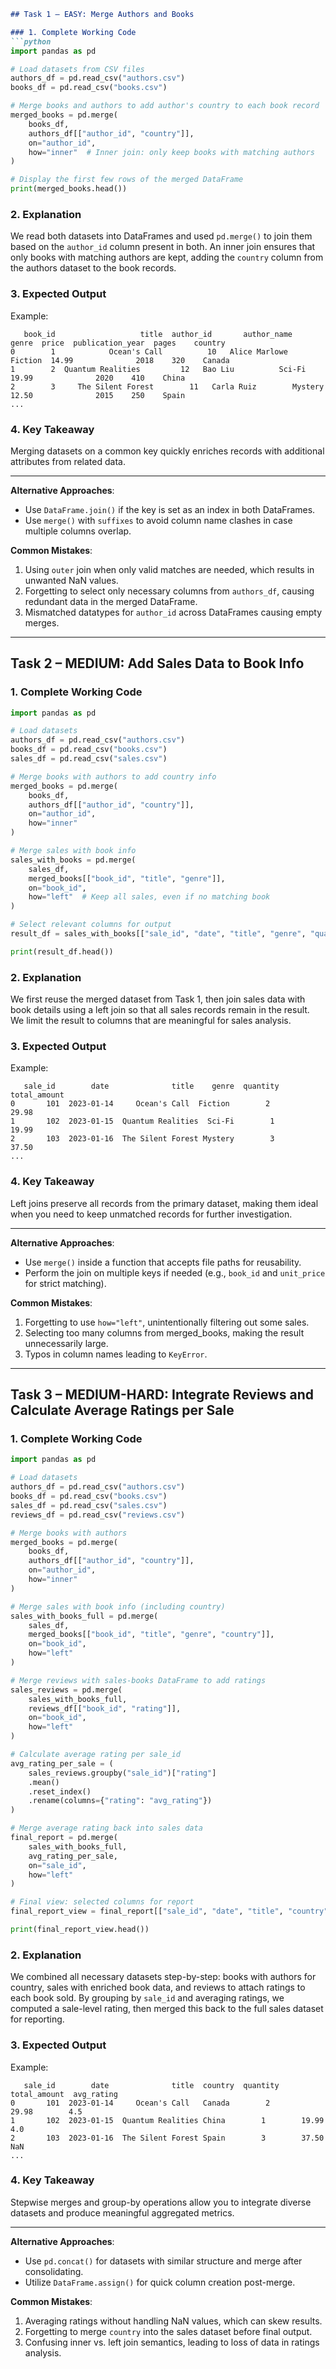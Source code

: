 ```markdown
## Task 1 – EASY: Merge Authors and Books

### 1. Complete Working Code
```python
import pandas as pd

# Load datasets from CSV files
authors_df = pd.read_csv("authors.csv")
books_df = pd.read_csv("books.csv")

# Merge books and authors to add author's country to each book record
merged_books = pd.merge(
    books_df,
    authors_df[["author_id", "country"]],
    on="author_id",
    how="inner"  # Inner join: only keep books with matching authors
)

# Display the first few rows of the merged DataFrame
print(merged_books.head())
```

### 2. Explanation
We read both datasets into DataFrames and used `pd.merge()` to join them based on the `author_id` column present in both. An inner join ensures that only books with matching authors are kept, adding the `country` column from the authors dataset to the book records.

### 3. Expected Output
Example:
```
   book_id                   title  author_id       author_name     genre  price  publication_year  pages    country
0        1            Ocean's Call          10   Alice Marlowe   Fiction  14.99              2018    320    Canada
1        2  Quantum Realities         12   Bao Liu          Sci-Fi    19.99              2020    410    China
2        3     The Silent Forest        11   Carla Ruiz        Mystery  12.50              2015    250    Spain
...
```

### 4. Key Takeaway
Merging datasets on a common key quickly enriches records with additional attributes from related data.

---

**Alternative Approaches**:
- Use `DataFrame.join()` if the key is set as an index in both DataFrames.
- Use `merge()` with `suffixes` to avoid column name clashes in case multiple columns overlap.

**Common Mistakes**:
1. Using `outer` join when only valid matches are needed, which results in unwanted NaN values.
2. Forgetting to select only necessary columns from `authors_df`, causing redundant data in the merged DataFrame.
3. Mismatched datatypes for `author_id` across DataFrames causing empty merges.

---

## Task 2 – MEDIUM: Add Sales Data to Book Info

### 1. Complete Working Code
```python
import pandas as pd

# Load datasets
authors_df = pd.read_csv("authors.csv")
books_df = pd.read_csv("books.csv")
sales_df = pd.read_csv("sales.csv")

# Merge books with authors to add country info
merged_books = pd.merge(
    books_df,
    authors_df[["author_id", "country"]],
    on="author_id",
    how="inner"
)

# Merge sales with book info
sales_with_books = pd.merge(
    sales_df,
    merged_books[["book_id", "title", "genre"]],
    on="book_id",
    how="left"  # Keep all sales, even if no matching book
)

# Select relevant columns for output
result_df = sales_with_books[["sale_id", "date", "title", "genre", "quantity", "total_amount"]]

print(result_df.head())
```

### 2. Explanation
We first reuse the merged dataset from Task 1, then join sales data with book details using a left join so that all sales records remain in the result. We limit the result to columns that are meaningful for sales analysis.

### 3. Expected Output
Example:
```
   sale_id        date              title    genre  quantity  total_amount
0       101  2023-01-14     Ocean's Call  Fiction        2        29.98
1       102  2023-01-15  Quantum Realities  Sci-Fi        1        19.99
2       103  2023-01-16  The Silent Forest Mystery        3        37.50
...
```

### 4. Key Takeaway
Left joins preserve all records from the primary dataset, making them ideal when you need to keep unmatched records for further investigation.

---

**Alternative Approaches**:
- Use `merge()` inside a function that accepts file paths for reusability.
- Perform the join on multiple keys if needed (e.g., `book_id` and `unit_price` for strict matching).

**Common Mistakes**:
1. Forgetting to use `how="left"`, unintentionally filtering out some sales.
2. Selecting too many columns from merged_books, making the result unnecessarily large.
3. Typos in column names leading to `KeyError`.

---

## Task 3 – MEDIUM-HARD: Integrate Reviews and Calculate Average Ratings per Sale

### 1. Complete Working Code
```python
import pandas as pd

# Load datasets
authors_df = pd.read_csv("authors.csv")
books_df = pd.read_csv("books.csv")
sales_df = pd.read_csv("sales.csv")
reviews_df = pd.read_csv("reviews.csv")

# Merge books with authors
merged_books = pd.merge(
    books_df,
    authors_df[["author_id", "country"]],
    on="author_id",
    how="inner"
)

# Merge sales with book info (including country)
sales_with_books_full = pd.merge(
    sales_df,
    merged_books[["book_id", "title", "genre", "country"]],
    on="book_id",
    how="left"
)

# Merge reviews with sales-books DataFrame to add ratings
sales_reviews = pd.merge(
    sales_with_books_full,
    reviews_df[["book_id", "rating"]],
    on="book_id",
    how="left"
)

# Calculate average rating per sale_id
avg_rating_per_sale = (
    sales_reviews.groupby("sale_id")["rating"]
    .mean()
    .reset_index()
    .rename(columns={"rating": "avg_rating"})
)

# Merge average rating back into sales data
final_report = pd.merge(
    sales_with_books_full,
    avg_rating_per_sale,
    on="sale_id",
    how="left"
)

# Final view: selected columns for report
final_report_view = final_report[["sale_id", "date", "title", "country", "quantity", "total_amount", "avg_rating"]]

print(final_report_view.head())
```

### 2. Explanation
We combined all necessary datasets step-by-step: books with authors for country, sales with enriched book data, and reviews to attach ratings to each book sold. By grouping by `sale_id` and averaging ratings, we computed a sale-level rating, then merged this back to the full sales dataset for reporting.

### 3. Expected Output
Example:
```
   sale_id        date              title  country  quantity  total_amount  avg_rating
0       101  2023-01-14     Ocean's Call   Canada        2        29.98        4.5
1       102  2023-01-15  Quantum Realities China        1        19.99        4.0
2       103  2023-01-16  The Silent Forest Spain        3        37.50        NaN
...
```

### 4. Key Takeaway
Stepwise merges and group-by operations allow you to integrate diverse datasets and produce meaningful aggregated metrics.

---

**Alternative Approaches**:
- Use `pd.concat()` for datasets with similar structure and merge after consolidating.
- Utilize `DataFrame.assign()` for quick column creation post-merge.

**Common Mistakes**:
1. Averaging ratings without handling NaN values, which can skew results.
2. Forgetting to merge `country` into the sales dataset before final output.
3. Confusing inner vs. left join semantics, leading to loss of data in ratings analysis.
```